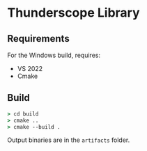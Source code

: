# Thunderscope Library

## Requirements

For the Windows build, requires:
- VS 2022
- Cmake

## Build

```cmd
> cd build
> cmake ..
> cmake --build .
```
Output binaries are in the `artifacts` folder.
